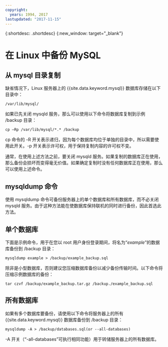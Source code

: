 ```yaml
---
copyright:
  years: 1994, 2017
lastupdated: "2017-11-15"
---
```


{:shortdesc: .shortdesc}
{:new_window: target="_blank"}


# 在 Linux 中备份 MySQL

## 从 mysql 目录复制

缺省情况下，Linux 服务器上的 {{site.data.keyword.mysql}} 数据库存储在以下目录中：

`/var/lib/mysql/`

如果已先关闭 mysqld 服务，那么可以使用以下命令将数据库复制到示例 /backup 目录：

`cp –Rp /var/lib/mysql/*.* /backup`

cp 命令的 -R 开关表示递归，因为每个数据库均位于单独的目录中，所以需要使用此开关。-p 开关表示许可权，用于保持复制内容的许可权不变。

通常，在使用上述方法之前，要关闭 mysqld 服务。如果复制的数据库正在使用，那么备份会损坏而变得毫无价值。如果确定复制时没有任何数据库正在使用，那么可以使用上述命令。

## mysqldump 命令

使用 mysqldump 命令可备份服务器上的单个数据库和所有数据库，而不必关闭 mysqld 服务。由于这种方法能在使数据库保持联机的同时进行备份，因此首选此方法。

## 单个数据库

下面是示例命令，用于在您以 root 用户身份登录期间，将名为“_example_”的数据库备份到 /backup 目录：

`mysqldump example > /backup/example_backup.sql`

除非是小型数据库，否则建议您压缩数据库备份以减少备份传输时间。以下命令将压缩示例数据库的备份：

`tar czvf /backup/example_backup.tar.gz /backup./example_backup.sql`

## 所有数据库

如果有多个数据库要备份，请使用以下命令将服务器上的所有 {{site.data.keyword.mysql}} 数据库备份到 /backup 目录：

`mysqldump -A > /backup/databases.sql(or --all-databases)`

-A 开关（“-all-databases”可执行相同功能）用于转储服务器上的所有数据库。
